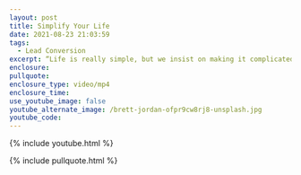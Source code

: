 ```yaml
---
layout: post
title: Simplify Your Life
date: 2021-08-23 21:03:59
tags:
  - Lead Conversion
excerpt: “Life is really simple, but we insist on making it complicated." - Confucius
enclosure:
pullquote:
enclosure_type: video/mp4
enclosure_time:
use_youtube_image: false
youtube_alternate_image: /brett-jordan-ofpr9cw8rj8-unsplash.jpg
youtube_code:
---
```

{% include youtube.html %}

{% include pullquote.html %}
